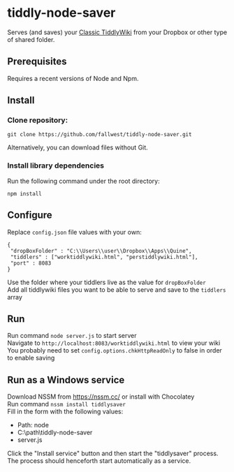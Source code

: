 # tiddly-node-saver
Serves (and saves) your [Classic TiddlyWiki](https://classic.tiddlywiki.com/) from your Dropbox or other type of shared folder.

## Prerequisites

Requires a recent versions of Node and Npm.

## Install

### Clone repository:  

	git clone https://github.com/fallwest/tiddly-node-saver.git  

Alternatively, you can download files without Git.

### Install library dependencies  
Run the following command under the root directory:  
	
	npm install

## Configure

Replace ```config.json``` file values with your own: 

	{
	 "dropBoxFolder" : "C:\\Users\\user\\Dropbox\\Apps\\Quine",
	 "tiddlers" : ["worktiddlywiki.html", "perstiddlywiki.html"],
	 "port" : 8083
	}

Use the folder where your tiddlers live as the value for ```dropBoxFolder```  
Add all tiddlywiki files you want to be able to serve and save to the ```tiddlers``` array

## Run
Run command ```node server.js``` to start server  
Navigate to ```http://localhost:8083/worktiddlywiki.html``` to view your wiki  
You probably need to set ```config.options.chkHttpReadOnly``` to false in order to enable saving 

## Run as a Windows service

Download NSSM from <https://nssm.cc/> or install with Chocolatey  
Run command ```nssm install tiddlysaver```  
Fill in the form with the following values:  
  - Path: node  
  - C:\path\tiddly-node-saver  
  - server.js
  
Click the "Install service" button and then start the "tiddlysaver" process. The process should henceforth start automatically as a service.  
